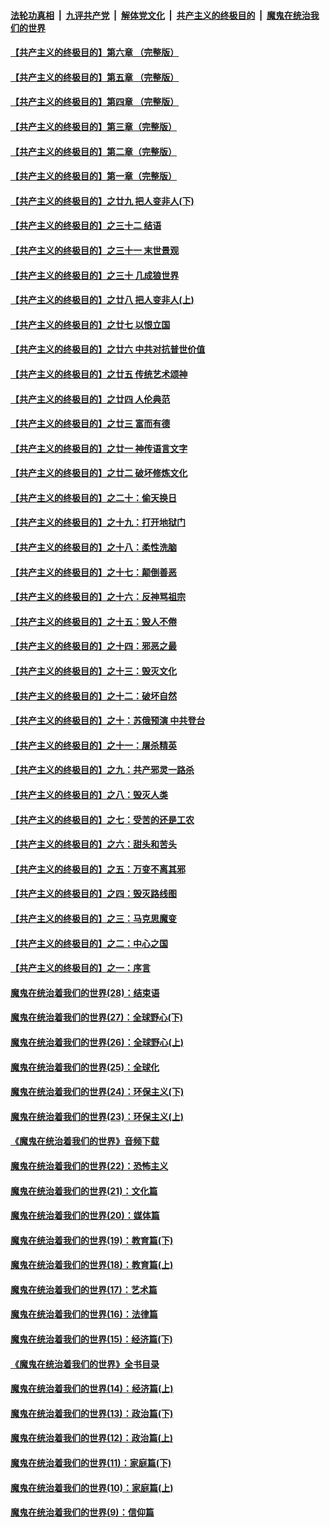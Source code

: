 

####  [法轮功真相](../../../../basic/blob/master/README.md?t=07092302) &nbsp;|&nbsp; [九评共产党](../../../../9ping.md/blob/master/README.md?t=07092302) &nbsp;|&nbsp; [解体党文化](../../../../jtdwh.md/blob/master/README.md?t=07092302)  &nbsp;|&nbsp; [共产主义的终极目的](../../../../gczydzjmd.md/blob/master/README.md?t=07092302) &nbsp;|&nbsp; [魔鬼在统治我们的世界](../../../../mgztzwmdsj.md/blob/master/README.md?t=07092302) 

#### [【共产主义的终极目的】第六章 （完整版）](../pages/nsc422/n11428913.md?t=07092302) 

#### [【共产主义的终极目的】第五章 （完整版）](../pages/nsc422/n11428912.md?t=07092302) 

#### [【共产主义的终极目的】第四章 （完整版）](../pages/nsc422/n11428907.md?t=07092302) 

#### [【共产主义的终极目的】第三章（完整版）](../pages/nsc422/n11428848.md?t=07092302) 

#### [【共产主义的终极目的】第二章（完整版）](../pages/nsc422/n11428831.md?t=07092302) 

#### [【共产主义的终极目的】第一章（完整版）](../pages/nsc422/n11417651.md?t=07092302) 

#### [【共产主义的终极目的】之廿九 把人变非人(下)](../pages/nsc422/n11344140.md?t=07092302) 

#### [【共产主义的终极目的】之三十二 结语](../pages/nsc422/n11360535.md?t=07092302) 

#### [【共产主义的终极目的】之三十一 末世景观](../pages/nsc422/n11351129.md?t=07092302) 

#### [【共产主义的终极目的】之三十 几成狼世界](../pages/nsc422/n11348280.md?t=07092302) 

#### [【共产主义的终极目的】之廿八 把人变非人(上)](../pages/nsc422/n11340492.md?t=07092302) 

#### [【共产主义的终极目的】之廿七 以恨立国](../pages/nsc422/n11336944.md?t=07092302) 

#### [【共产主义的终极目的】之廿六 中共对抗普世价值](../pages/nsc422/n11324785.md?t=07092302) 

#### [【共产主义的终极目的】之廿五 传统艺术颂神](../pages/nsc422/n11296396.md?t=07092302) 

#### [【共产主义的终极目的】之廿四 人伦典范](../pages/nsc422/n11296397.md?t=07092302) 

#### [【共产主义的终极目的】之廿三 富而有德](../pages/nsc422/n11283598.md?t=07092302) 

#### [【共产主义的终极目的】之廿一 神传语言文字](../pages/nsc422/n11263265.md?t=07092302) 

#### [【共产主义的终极目的】之廿二 破坏修炼文化](../pages/nsc422/n11245728.md?t=07092302) 

#### [【共产主义的终极目的】之二十：偷天换日](../pages/nsc422/n11238846.md?t=07092302) 

#### [【共产主义的终极目的】之十九：打开地狱门](../pages/nsc422/n11206376.md?t=07092302) 

#### [【共产主义的终极目的】之十八：柔性洗脑](../pages/nsc422/n11199994.md?t=07092302) 

#### [【共产主义的终极目的】之十七：颠倒善恶](../pages/nsc422/n11179782.md?t=07092302) 

#### [【共产主义的终极目的】之十六：反神骂祖宗](../pages/nsc422/n11166798.md?t=07092302) 

#### [【共产主义的终极目的】之十五：毁人不倦](../pages/nsc422/n11166792.md?t=07092302) 

#### [【共产主义的终极目的】之十四：邪恶之最](../pages/nsc422/n11150249.md?t=07092302) 

#### [【共产主义的终极目的】之十三：毁灭文化](../pages/nsc422/n11135227.md?t=07092302) 

#### [【共产主义的终极目的】之十二：破坏自然](../pages/nsc422/n11135214.md?t=07092302) 

#### [【共产主义的终极目的】之十：苏俄预演 中共登台](../pages/nsc422/n11118424.md?t=07092302) 

#### [【共产主义的终极目的】之十一：屠杀精英](../pages/nsc422/n11118442.md?t=07092302) 

#### [【共产主义的终极目的】之九：共产邪灵一路杀](../pages/nsc422/n11114139.md?t=07092302) 

#### [【共产主义的终极目的】之八：毁灭人类](../pages/nsc422/n11108503.md?t=07092302) 

#### [【共产主义的终极目的】之七：受苦的还是工农](../pages/nsc422/n11101809.md?t=07092302) 

#### [【共产主义的终极目的】之六：甜头和苦头](../pages/nsc422/n11096971.md?t=07092302) 

#### [【共产主义的终极目的】之五：万变不离其邪](../pages/nsc422/n11091285.md?t=07092302) 

#### [【共产主义的终极目的】之四：毁灭路线图](../pages/nsc422/n11086284.md?t=07092302) 

#### [【共产主义的终极目的】之三：马克思魔变](../pages/nsc422/n11061941.md?t=07092302) 

#### [【共产主义的终极目的】之二：中心之国](../pages/nsc422/n11047728.md?t=07092302) 

#### [【共产主义的终极目的】之一：序言](../pages/nsc422/n11086077.md?t=07092302) 

#### [魔鬼在统治着我们的世界(28)：结束语](../pages/nsc422/n10936246.md?t=07092302) 

#### [魔鬼在统治着我们的世界(27)：全球野心(下)](../pages/nsc422/n10928319.md?t=07092302) 

#### [魔鬼在统治着我们的世界(26)：全球野心(上)](../pages/nsc422/n10900318.md?t=07092302) 

#### [魔鬼在统治着我们的世界(25)：全球化](../pages/nsc422/n10788205.md?t=07092302) 

#### [魔鬼在统治着我们的世界(24)：环保主义(下)](../pages/nsc422/n10695307.md?t=07092302) 

#### [魔鬼在统治着我们的世界(23)：环保主义(上)](../pages/nsc422/n10688613.md?t=07092302) 

#### [《魔鬼在统治着我们的世界》音频下载](../pages/nsc422/n10635553.md?t=07092302) 

#### [魔鬼在统治着我们的世界(22)：恐怖主义](../pages/nsc422/n10614727.md?t=07092302) 

#### [魔鬼在统治着我们的世界(21)：文化篇](../pages/nsc422/n10597706.md?t=07092302) 

#### [魔鬼在统治着我们的世界(20)：媒体篇](../pages/nsc422/n10586579.md?t=07092302) 

#### [魔鬼在统治着我们的世界(19)：教育篇(下)](../pages/nsc422/n10564808.md?t=07092302) 

#### [魔鬼在统治着我们的世界(18)：教育篇(上)](../pages/nsc422/n10526970.md?t=07092302) 

#### [魔鬼在统治着我们的世界(17)：艺术篇](../pages/nsc422/n10499093.md?t=07092302) 

#### [魔鬼在统治着我们的世界(16)：法律篇](../pages/nsc422/n10485969.md?t=07092302) 

#### [魔鬼在统治着我们的世界(15)：经济篇(下)](../pages/nsc422/n10469975.md?t=07092302) 

#### [《魔鬼在统治着我们的世界》全书目录](../pages/nsc422/n10464261.md?t=07092302) 

#### [魔鬼在统治着我们的世界(14)：经济篇(上)](../pages/nsc422/n10457370.md?t=07092302) 

#### [魔鬼在统治着我们的世界(13)：政治篇(下)](../pages/nsc422/n10448270.md?t=07092302) 

#### [魔鬼在统治着我们的世界(12)：政治篇(上)](../pages/nsc422/n10444576.md?t=07092302) 

#### [魔鬼在统治着我们的世界(11)：家庭篇(下)](../pages/nsc422/n10440961.md?t=07092302) 

#### [魔鬼在统治着我们的世界(10)：家庭篇(上)](../pages/nsc422/n10435448.md?t=07092302) 

#### [魔鬼在统治着我们的世界(9)：信仰篇](../pages/nsc422/n10432159.md?t=07092302) 

